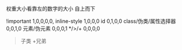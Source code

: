权重大小看靠左的数字的大小
自上而下

!important    1,0,0,0,0,
inline-style    1,0,0,0
id    0,1,0,0
class/伪类/属性选择器    0,0,1,0
元素/伪元素    0,0,0,1
*/>/+    0,0,0,0
 >子类 +兄弟